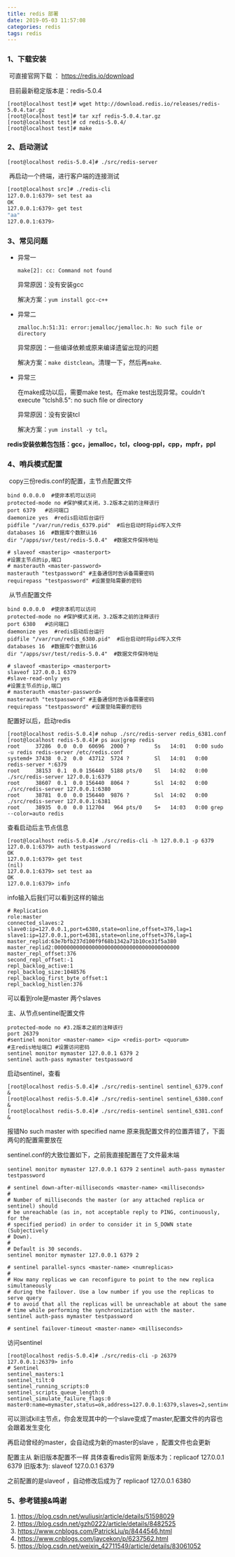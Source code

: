 ```yaml
---
title: redis 部署
date: 2019-05-03 11:57:08
categories: redis
tags: redis
---
```


### 1、下载安装

​	可直接官网下载 ： https://redis.io/download

​	目前最新稳定版本是：redis-5.0.4

```shell
[root@localhost test]# wget http://download.redis.io/releases/redis-5.0.4.tar.gz
[root@localhost test]# tar xzf redis-5.0.4.tar.gz
[root@localhost test]# cd redis-5.0.4/
[root@localhost test]# make
```

### 2、启动测试

```shell
[root@localhost redis-5.0.4]# ./src/redis-server
```

​	再启动一个终端，进行客户端的连接测试

```sh
[root@localhost src]# ./redis-cli 
127.0.0.1:6379> set test aa
OK
127.0.0.1:6379> get test
"aa"
127.0.0.1:6379> 
```

### 3、常见问题

- 异常一

  ```shell
  make[2]: cc: Command not found
  ```

  异常原因：没有安装gcc

  解决方案：`yum install gcc-c++`

- 异常二

  ```shell
  zmalloc.h:51:31: error:jemalloc/jemalloc.h: No such file or directory
  ```

  异常原因：一些编译依赖或原来编译遗留出现的问题

  解决方案：`make distclean`。清理一下，然后再`make`.

- 异常三

  在make成功以后，需要make test。在make test出现异常。couldn't execute "tclsh8.5": no such file or directory

  异常原因：没有安装tcl

  解决方案：`yum install -y tcl`。

**redis安装依赖包包括：gcc，jemalloc，tcl，cloog-ppl，cpp，mpfr，ppl**

### 4、哨兵模式配置

​	copy三份redis.conf的配置，主节点配置文件

```shell
bind 0.0.0.0  #使非本机可以访问
protected-mode no #保护模式关闭，3.2版本之前的注释该行
port 6379   #访问端口
daemonize yes  #redis启动后台运行
pidfile "/var/run/redis_6379.pid"  #后台启动时将pid写入文件
databases 16  #数据库个数默认16
dir "/apps/svr/test/redis-5.0.4"  #数据文件保持地址

# slaveof <masterip> <masterport>
#设置主节点的ip,端口
# masterauth <master-password>
masterauth "testpassword" #主备通信时告诉备需要密码
requirepass "testpassword" #设置登陆需要的密码
```

​	从节点配置文件

```shell
bind 0.0.0.0  #使非本机可以访问
protected-mode no #保护模式关闭，3.2版本之前的注释该行
port 6380   #访问端口
daemonize yes  #redis启动后台运行
pidfile "/var/run/redis_6380.pid"  #后台启动时将pid写入文件
databases 16  #数据库个数默认16
dir "/apps/svr/test/redis-5.0.4"  #数据文件保持地址

# slaveof <masterip> <masterport>
slaveof 127.0.0.1 6379
#slave-read-only yes
#设置主节点的ip,端口
# masterauth <master-password>
masterauth "testpassword" #主备通信时告诉备需要密码
requirepass "testpassword" #设置登陆需要的密码
```

配置好以后，启动redis

```shell
[root@localhost redis-5.0.4]# nohup ./src/redis-server redis_6381.conf
[root@localhost redis-5.0.4]# ps aux|grep redis
root     37286  0.0  0.0  60696  2000 ?        Ss   14:01   0:00 sudo -u redis redis-server /etc/redis.conf
systemd+ 37438  0.2  0.0  43712  5724 ?        Sl   14:01   0:00 redis-server *:6379
root     38153  0.1  0.0 156440  5188 pts/0    Sl   14:02   0:00 ./src/redis-server 127.0.0.1:6379
root     38607  0.1  0.0 156440  8064 ?        Ssl  14:02   0:00 ./src/redis-server 127.0.0.1:6380
root     38781  0.0  0.0 156440  9876 ?        Ssl  14:02   0:00 ./src/redis-server 127.0.0.1:6381
root     38935  0.0  0.0 112704   964 pts/0    S+   14:03   0:00 grep --color=auto redis 
```

查看启动后主节点信息

```shell
[root@localhost redis-5.0.4]# ./src/redis-cli -h 127.0.0.1 -p 6379 
127.0.0.1:6379> auth testpassword
OK
127.0.0.1:6379> get test
(nil)
127.0.0.1:6379> set test aa
OK
127.0.0.1:6379> info
```

info输入后我们可以看到这样的输出

```shell
# Replication
role:master
connected_slaves:2
slave0:ip=127.0.0.1,port=6380,state=online,offset=376,lag=1
slave1:ip=127.0.0.1,port=6381,state=online,offset=376,lag=1
master_replid:63e7bfb237d100f9f68b1342a71b10ce31f5a380
master_replid2:0000000000000000000000000000000000000000
master_repl_offset:376
second_repl_offset:-1
repl_backlog_active:1
repl_backlog_size:1048576
repl_backlog_first_byte_offset:1
repl_backlog_histlen:376
```

可以看到role是master 两个slaves 

主、从节点sentinel配置文件

```shell
protected-mode no #3.2版本之前的注释该行
port 26379
#sentinel monitor <master-name> <ip> <redis-port> <quorum>
#主redis地址端口 #设置访问密码
sentinel monitor mymaster 127.0.0.1 6379 2 
sentinel auth-pass mymaster testpassword 
```

启动sentinel，查看

```shell
[root@localhost redis-5.0.4]# ./src/redis-sentinel sentinel_6379.conf &
[root@localhost redis-5.0.4]# ./src/redis-sentinel sentinel_6380.conf &
[root@localhost redis-5.0.4]# ./src/redis-sentinel sentinel_6381.conf &
```

报错No such master with specified name  原来我配置文件的位置弄错了，下面两句的配置需要放在

sentinel.conf的大致位置如下，之前我直接配置在了文件最末端

`sentinel monitor mymaster 127.0.0.1 6379 2` 
`sentinel auth-pass mymaster testpassword` 

```shell
# sentinel down-after-milliseconds <master-name> <milliseconds>
#
# Number of milliseconds the master (or any attached replica or sentinel) should
# be unreachable (as in, not acceptable reply to PING, continuously, for the
# specified period) in order to consider it in S_DOWN state (Subjectively
# Down).
#
# Default is 30 seconds.
sentinel monitor mymaster 127.0.0.1 6379 2

# sentinel parallel-syncs <master-name> <numreplicas>
#
# How many replicas we can reconfigure to point to the new replica simultaneously
# during the failover. Use a low number if you use the replicas to serve query
# to avoid that all the replicas will be unreachable at about the same
# time while performing the synchronization with the master.
sentinel auth-pass mymaster testpassword

# sentinel failover-timeout <master-name> <milliseconds>
```

访问sentinel

```shell
[root@localhost redis-5.0.4]# ./src/redis-cli -p 26379
127.0.0.1:26379> info
# Sentinel
sentinel_masters:1
sentinel_tilt:0
sentinel_running_scripts:0
sentinel_scripts_queue_length:0
sentinel_simulate_failure_flags:0
master0:name=mymaster,status=ok,address=127.0.0.1:6379,slaves=2,sentinels=3
```

可以测试kill主节点，你会发现其中的一个slave变成了master,配置文件的内容也会跟着发生变化

再启动曾经的master，会自动成为新的master的slave ，配置文件也会更新

配置主从 新旧版本配置不一样 具体查看redis官网
        新版本为：replicaof 127.0.0.1 6379
        旧版本为: slaveof 127.0.0.1 6379

之前配置的是slaveof ，自动修改后成为了 replicaof 127.0.0.1 6380

### 5、参考链接&鸣谢

1. https://blog.csdn.net/wuliusir/article/details/51598029
2. https://blog.csdn.net/gzh0222/article/details/8482525
3. https://www.cnblogs.com/PatrickLiu/p/8444546.html
4. https://www.cnblogs.com/jaycekon/p/6237562.html
5. https://blog.csdn.net/weixin_42711549/article/details/83061052